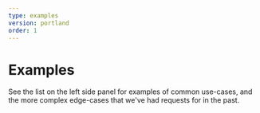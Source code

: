 ```yaml
---
type: examples
version: portland
order: 1
---
```


# Examples

See the list on the left side panel for examples of common use-cases, and the more complex edge-cases that we've had requests for in the past.
